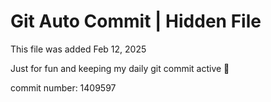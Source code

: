 # Git Auto Commit | Hidden File

This file was added Feb 12, 2025

Just for fun and keeping my daily git commit active 🤪

commit number: 1409597
